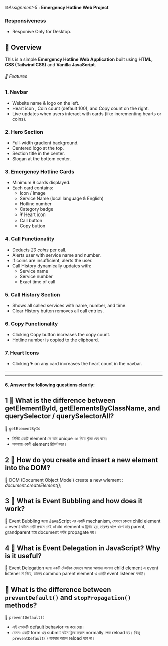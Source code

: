 🌐*Assignment-5* : **Emergency Hotline Web Project**

### Responsiveness
- Responive Only for Desktop.

## 📌 Overview
This is a simple **Emergency Hotline Web Application** built using **HTML, CSS (Tailwind CSS)** and **Vanilla JavaScript**.  

###### 🧱 Features

### 1. Navbar
- Website name & logo on the left.
- Heart icon , Coin count (default 100), and Copy count on the right.
- Live updates when users interact with cards (like incrementing hearts or coins).

### 2. Hero Section
- Full-width gradient background.
- Centered logo at the top.
- Section title in the center.
- Slogan at the bottom center.

### 3. Emergency Hotline Cards
- Minimum 9 cards displayed.
- Each card contains:
  - Icon / Image  
  - Service Name (local language & English)  
  - Hotline number  
  - Category badge  
  - 💗 Heart icon  
  - Call button 
  - Copy button  

### 4. Call Functionality
- Deducts *20 coins* per call.
- Alerts user with service name and number.
- If coins are insufficient, alerts the user.
- Call History dynamically updates with:
  - Service name
  - Service number
  - Exact time of call

### 5. Call History Section
- Shows all called services with name, number, and time.
- Clear History button removes all call entries.

### 6. Copy Functionality
- Clicking Copy button increases the copy count.
- Hotline number is copied to the clipboard.

### 7. Heart Icons
- Clicking 💗 on any card increases the heart count in the navbar.

--------------------------------------------------------------------------------
--------------------------------------------------------------------------------

#### 6. Answer the following questions clearly:

## 1 📌 What is the difference between getElementById, getElementsByClassName, and querySelector / querySelectorAll?
🔹 `getElementById`
- নির্দিষ্ট একটি element কে তার  unique `id` দিয়ে খুঁজে বের করে।  
- সবসময় একটি element রিটার্ন করে।  

## 2 📌 How do you create and insert a new element into the DOM?
🔹 DOM (Document Object Model) create a new wlement : *document.createElement();*

## 3 📌 What is Event Bubbling and how does it work?

🔹 Event Bubbling হলো JavaScript এর একটি mechanism, যেখানে কোনো child element এ event ঘটলে সেটি প্রথমে সেই child element এ ট্রিগার হয়, তারপর ধাপে ধাপে তার parent, grandparent হয়ে document পর্যন্ত propagate হয়।  


## 4 📌 What is Event Delegation in JavaScript? Why is it useful?
🔹 Event Delegation হলো একটি টেকনিক যেখানে আমরা আলাদা আলাদা child element এ event listener না দিয়ে, তাদের common parent element এ একটি event listener বসাই। 

## 📌 What is the difference between `preventDefault()` and `stopPropagation()` methods?

🔹 `preventDefault()`
- এই মেথডটি default behavior বন্ধ করে দেয়।  
- যেমন: একটি form এর submit বাটন ক্লিক করলে normally পেজ reload হয়। কিন্তু `preventDefault()` ব্যবহার করলে reload হবে না।  












